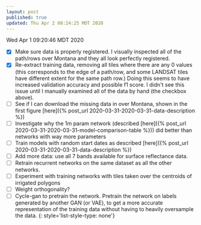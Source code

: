 ```yaml
---
layout: post
published: true
updated: Thu Apr 2 08:24:25 MDT 2020
---
```

Wed Apr 1 09:20:46 MDT 2020


- [x] Make sure data is properly registered. I visually inspected all of the path/rows over Montana and they all look perfectly registered.
- [x] Re-extract training data, removing all tiles where there are any 0 values (this corresponds to
  the edge of a path/row, and some LANDSAT tiles have different extent for the same path row.)
  Doing this seems to have increased validation accuracy and possible f1 score. I didn't see this
  issue until I manually examined all of the data by hand (the checkbox above).
- [ ] See if I can download the missing data in over Montana, shown in the first figure [here]({%
  post_url 2020-03-31-2020-03-31-data-description %})
- [ ] Investigate why the 1m param network (described [here]({% post_url 2020-03-31-2020-03-31-model-comparison-table %})) did better than networks with way more parameters
- [ ] Train models with random start dates as described [here]({% post_url 2020-03-31-2020-03-31-data-description %}) 
- [ ] Add more data: use all 7 bands available for surface reflectance data.
- [ ] Retrain recurrent networks on the same dataset as all the other networks.
- [ ] Experiment with training networks with tiles taken over the centroids of irrigated polygons
- [ ] Weight orthogonality?
- [ ] Cycle-gan to pretrain the network. Pretrain the network on labels generated by another GAN (or VAE),
to get a more accurate representation of the training data without having to heavily oversample the
data.
{: style='list-style-type: none'}
